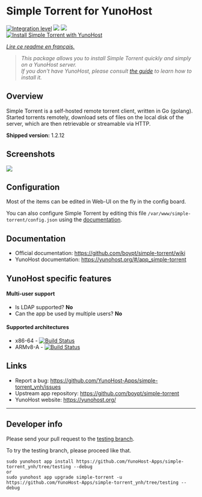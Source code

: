 # Simple Torrent for YunoHost

[![Integration level](https://dash.yunohost.org/integration/simple-torrent.svg)](https://dash.yunohost.org/appci/app/simple-torrent) ![](https://ci-apps.yunohost.org/ci/badges/simple-torrent.status.svg) ![](https://ci-apps.yunohost.org/ci/badges/simple-torrent.maintain.svg)  
[![Install Simple Torrent with YunoHost](https://install-app.yunohost.org/install-with-yunohost.svg)](https://install-app.yunohost.org/?app=simple-torrent/)

*[Lire ce readme en français.](./README_fr.md)*

> *This package allows you to install Simple Torrent quickly and simply on a YunoHost server.  
If you don't have YunoHost, please consult [the guide](https://yunohost.org/#/install) to learn how to install it.*

## Overview

Simple Torrent is a self-hosted remote torrent client, written in Go (golang). Started torrents remotely, download sets of files on the local disk of the server, which are then retrievable or streamable via HTTP.

**Shipped version:** 1.2.12

## Screenshots

![](https://user-images.githubusercontent.com/1033514/64239393-bdbb6480-cf32-11e9-9269-d8d10e7c0dc7.png)

## Configuration

Most of the items can be edited in Web-UI on the fly in the config board.

You can also configure Simple Torrent by editing this file `/var/www/simple-torrent/config.json` using the [documentation](https://github.com/boypt/simple-torrent/wiki/Config-File).

## Documentation

 * Official documentation: https://github.com/boypt/simple-torrent/wiki
 * YunoHost documentation: https://yunohost.org/#/app_simple-torrent

## YunoHost specific features

#### Multi-user support

* Is LDAP supported? **No**
* Can the app be used by multiple users? **No**

#### Supported architectures

* x86-64 - [![Build Status](https://ci-apps.yunohost.org/ci/logs/simple-torrent%20%28Apps%29.svg)](https://ci-apps.yunohost.org/ci/apps/simple-torrent/)
* ARMv8-A - [![Build Status](https://ci-apps-arm.yunohost.org/ci/logs/simple-torrent%20%28Apps%29.svg)](https://ci-apps-arm.yunohost.org/ci/apps/simple-torrent/)

## Links

 * Report a bug: https://github.com/YunoHost-Apps/simple-torrent_ynh/issues
 * Upstream app repository: https://github.com/boypt/simple-torrent
 * YunoHost website: https://yunohost.org/

---

## Developer info

Please send your pull request to the [testing branch](https://github.com/YunoHost-Apps/simple-torrent_ynh/tree/testing).

To try the testing branch, please proceed like that.
```
sudo yunohost app install https://github.com/YunoHost-Apps/simple-torrent_ynh/tree/testing --debug
or
sudo yunohost app upgrade simple-torrent -u https://github.com/YunoHost-Apps/simple-torrent_ynh/tree/testing --debug
```
